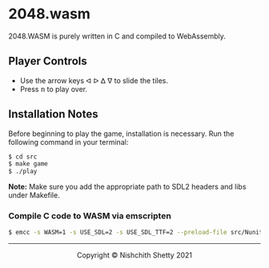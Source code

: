 # 2048.wasm

2048.WASM is purely written in C and compiled to WebAssembly.

## Player Controls

- Use the arrow keys <kbd>ᐊ</kbd> <kbd>ᐅ</kbd> <kbd>ᐃ</kbd> <kbd> ᐁ</kbd> to
  slide the tiles.
- Press <kbd>n</kbd> to play over.

## Installation Notes

Before beginning to play the game, installation is necessary. Run the following
command in your terminal:

```sh
$ cd src
$ make game
$ ./play
```

**Note:** Make sure you add the appropriate path to SDL2 headers and libs under
Makefile.


### Compile C code to WASM via emscripten

```sh
$ emcc -s WASM=1 -s USE_SDL=2 -s USE_SDL_TTF=2 --preload-file src/Nunito-ExtraBold.ttf -O3 -I include -L lib src/main.c -o docs/2048.js
```

---

<center>Copyright &copy; Nishchith Shetty 2021</center>